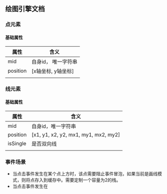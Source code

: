 ## 绘图引擎文档



### 点元素



#### 基础属性

| 属性     | 含义                |
| -------- | ------------------- |
| mid      | 自身id， 唯一字符串 |
| position | [x轴坐标, y轴坐标]  |
|          |                     |





### 线元素

#### 基础属性

| 属性     | 含义                                 |
| -------- | ------------------------------------ |
| mid      | 自身id，唯一字符串                   |
| position | [x1, y1, x2, y2, mx1, my1, mx2, my2] |
| isSingle | 是否双向线                           |
|          |                                      |





### 事件场景

* 当点击事件发生在某个点上方时，该点需要阻止事件冒泡，如果当前是画线模式，则将点存入到缓存中。需要定制一个容量为2的栈。
* 当点击事件发生在